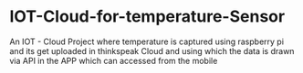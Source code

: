 # IOT-Cloud-for-temperature-Sensor
An IOT - Cloud Project where temperature is captured using raspberry pi and its get uploaded in thinkspeak Cloud and using which the data is drawn via API in the APP which can accessed from the mobile
